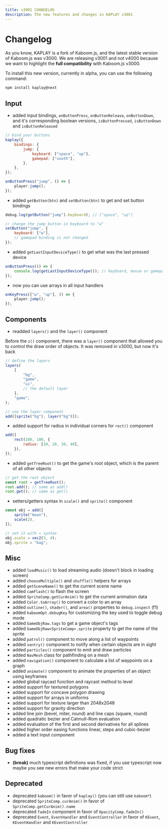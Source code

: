 ```yaml
---
title: v3001 CHANGELOG
description: The new features and changes in KAPLAY v3001
---
```


# Changelog

As you know, KAPLAY is a fork of Kaboom.js, and the latest stable version of
Kaboom.js was v3000. We are releasing v3001 and not v4000 because we want to
highlight the **full compatibility** with Kaboom.js v3000.

To install this new version, currently in alpha, you can use the following
command:

```bash
npm install kaplay@next
```

## Input

- added input bindings, `onButtonPress`, `onButtonRelease`, `onButtonDown`, and
  it's corresponding boolean versions, `isButtonPressed`, `isButtonDown` and
  `isButtonReleased`

```js
// bind your buttons
kaplay({
    bindings: {
        jump: {
            keyboard: ["space", "up"],
            gamepad: ["south"],
        },
    },
});

onButtonPress("jump", () => {
    player.jump();
});
```

- added `getButton(btn)` and `setButton(btn)` to get and set button bindings

```js
debug.log(getButton("jump").keyboard); // ["space", "up"]

// change the jump button in keyboard to "w"
setButton("jump", {
    keyboard: ["w"],
    // gamepad binding is not changed
});
```

- added `getLastInputDeviceType()` to get what was the last pressed device

```js
onButtonPress(() => {
    console.log(getLastInputDeviceType()); // keyboard, mouse or gamepad
});
```

- now you can use arrays in all input handlers

```js
onKeyPress(["w", "up"], () => {
    player.jump();
});
```

## Components

- readded `layers()` and the `layer()` component

Before the `z()` component, there was a `layer()` component that allowed you to
control the draw order of objects. It was removed in v3000, but now it's back

```js
// define the layers
layers(
    [
        "bg",
        "game",
        "ui",
        // the default layer
    ],
    "game",
);

// use the layer component
add([sprite("bg"), layer("bg")]);
```

- added support for radius in individual corners for `rect()` component

```js
add([
    rect(100, 100, {
        radius: [10, 20, 30, 40],
    }),
]);
```

- added `getTreeRoot()` to get the game's root object, which is the parent of
  all other objects

```js
// get the root object
const root = getTreeRoot();
root.add(); // same as add()
root.get(); // same as get()
```

- setters/getters syntax in `scale()` and `sprite()` component

```js
const obj = add([
    sprite("bean"),
    scale(2),
]);

// set it with = syntax
obj.scale = vec2(3, 4);
obj.sprite = "bag";
```

## Misc

- added `loadMusic()` to load streaming audio (doesn't block in loading screen)
- added `chooseMultiple()` and `shuffle()` helpers for arrays
- added `getSceneName()` to get the current scene name
- added `camFlash()` to flash the screen
- added `SpriteComp.getCurAnim()` to get the current animation data
- added `Color.toArray()` to convert a color to an array
- added `outline()`, `shader()`, and `area()` properties to `debug.inspect` (f1)
- added `kaboomOpt.debugKey` for customizing the key used to toggle debug mode
- added `GameObjRaw.tags` to get a game object's tags
- added `GameObjRaw<SpriteComp>.sprite` property to get the name of the sprite
- added `patrol()` component to move along a list of waypoints
- added `sentry()` component to notify when certain objects are in sight
- added `particles()` component to emit and draw particles
- added `NavMesh` class for pathfinding on a mesh
- added `navigation()` component to calculate a list of waypoints on a graph
- added `animate()` component to animate the properties of an object using
  keyframes
- added global raycast function and raycast method to level
- added support for textured polygons
- added support for concave polygon drawing
- added support for arrays in uniforms
- added support for texture larger than 2048x2048
- added support for gravity direction
- added line join (bevel, miter, round) and line caps (square, round)
- added quadratic bezier and Catmull-Rom evaluation
- added evaluation of the first and second derivatives for all splines
- added higher order easing functions linear, steps and cubic-bezier
- added a text input component

## Bug fixes

- **(break)** much typescript definitions was fixed, if you use typescript now
  maybe you see new errors that make your code strict

## Deprecated

- deprecated `kaboom()` in favor of `kaplay()` (you can still use `kaboom*`)
- deprecated `SpriteComp.curAnim()` in favor of `SpriteComp.getCurAnim().name`
- deprecated `fadeIn` component in favor of `OpacityComp.fadeIn()`
- deprecated `Event`, `EventHandler` and `EventController` in favor of `KEvent`,
  `KEventHandler` and `KEventController`
